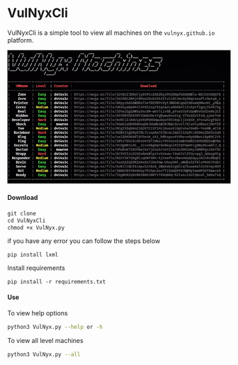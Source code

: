 # VulNyxCli
 VulNyxCli is a simple tool to view all machines on the ``vulnyx.github.io`` platform.

![](/vm-cli.png)

#### Download
```
git clone
cd VulNyxCli
chmod +x VulNyx.py
```

if you have any error you can follow the steps below
```
pip install lxml
```

Install requirements 
```
pip install -r requirements.txt
```

#### Use

To view help options
```bash
python3 VulNyx.py --help or -h
```
To view all level machines
```bash
python3 VulNyx.py --all
```
